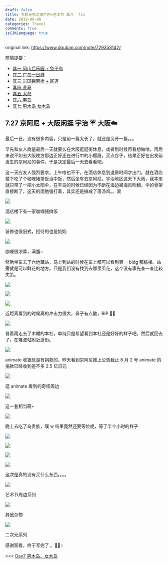 ```yaml
---
draft: false
title: 令和元年之濑户内+艺术节 其八  fin
date: 2019-08-08
categories: Travel
comments: true
isCJKLanguage: true
---
```


original link: https://www.douban.com/note/729353142/

前情提要：
- [其一 冈山后乐园 + 兔子岛](https://www.douban.com/note/728217071/)
- [其二 广岛一日游](https://www.douban.com/note/728267844/)
- [其三 岩国锦带桥 + 尾道](https://www.douban.com/note/728415477/)
- [其四 直岛](https://www.douban.com/note/728579087/)
- [其五 犬岛](https://www.douban.com/note/728934373/)
- [其六 丰岛](https://www.douban.com/note/729118519/)
- [其七 男木岛 女木岛](https://www.douban.com/note/729348647/)

## 7.27 京阿尼 + 大阪闲逛 宇治 ☔️ 大阪☁️

最后一日，没有很多内容，只是前一篇太长了，就还是另开一篇。。。

早先和友人商量最后一天就要么在大阪逛逛街休息，或者到时候再看想做啥。再后来说不如去大阪枚方那边正好还在进行中的小樱展，买点谷子，结果正好在出发前发生的京阿尼的事件，于是决定最后一天去看看吧。

这一天应友人强烈要求，上午啥也不干，在酒店休息到退房时间才出门。就在酒店楼下吃了个咖喱猪排饭当中饭，然后坐车去京阿尼。宇治地区这天下大雨，我本来就只带了一把小太阳伞，在丰岛的时候已经因为不断在海边被海风吹翻，伞的骨架直接断了，这天的雨勉强打着，其实还是搞成了落汤鸡。。衰

![](../../assets/images/setouchi-artfest-8-fin/p63894183.jpg)

酒店楼下有一家咖喱猪排饭

![](../../assets/images/setouchi-artfest-8-fin/p63894184.jpg)

装修也很旧式，招待的也是奶奶

![](../../assets/images/setouchi-artfest-8-fin/p63894186.jpg)

咖喱很浓厚，满腹~

然后坐车去了六地藏站，马上到站的时候在车上都可以看到第一 bldg 那栋楼。站旁就是可以鲜花的地方。只是我们没有找到去哪里买花，这个没有事先查一查比较失策。

![](../../assets/images/setouchi-artfest-8-fin/p63894185.jpg)

![](../../assets/images/setouchi-artfest-8-fin/p63894190.jpg)

![](../../assets/images/setouchi-artfest-8-fin/p63894189.jpg)

近距离看到的时候真的冲击力很大，鼻子有点酸，RIP 🙏🏻

![](../../assets/images/setouchi-artfest-8-fin/p63894195.jpg)

冒着雨走去了木幡的本社，单纯只是希望看到本社还是好好的样子吧。然后就回去了，在难波站附近逛街。

![](../../assets/images/setouchi-artfest-8-fin/p63894198.jpg)

animate 收银处是有捐款的，昨天看到京阿尼推上公告截止 8 月 2 号 animate 的捐款已经收到差不多 2.5 亿日元

![](../../assets/images/setouchi-artfest-8-fin/p63894215.jpg)

逛 animate 看到的奇怪周边

![](../../assets/images/setouchi-artfest-8-fin/p63894207.jpg)

这一套相当萌~

![](../../assets/images/setouchi-artfest-8-fin/p63894217.jpg)

晚上去吃了鸟贵族，噗 w 结果竟然还要等位呢，等了半个小时的样子

![](../../assets/images/setouchi-artfest-8-fin/p63894218.jpg)

![](../../assets/images/setouchi-artfest-8-fin/p63894221.jpg)

![](../../assets/images/setouchi-artfest-8-fin/p63894222.jpg)

![](../../assets/images/setouchi-artfest-8-fin/p63894227.jpg)

这次是真的没有买什么东西。。。。

![](../../assets/images/setouchi-artfest-8-fin/p63894224.jpg)

艺术节周边系列

![](../../assets/images/setouchi-artfest-8-fin/p63894230.jpg)

其他杂物

![](../../assets/images/setouchi-artfest-8-fin/p63894229.jpg)

二次元系列

感谢观看，终于写完了 。🙇🏻♀️

<<< [Day7 男木岛、女木岛](https://www.douban.com/note/729348647/)
